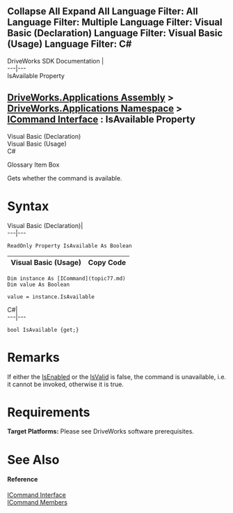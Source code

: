 Collapse All Expand All Language Filter: All  Language Filter: Multiple  Language Filter: Visual Basic (Declaration) Language Filter: Visual Basic (Usage) Language Filter: C#  
---  
DriveWorks SDK Documentation  |   
---|---  
IsAvailable Property   
  
[DriveWorks.Applications Assembly](topic13.md) > [DriveWorks.Applications Namespace](topic16.md) > [ICommand Interface](topic77.md) : IsAvailable Property  
---  
  
Visual Basic (Declaration)    
Visual Basic (Usage)    
C# 

Glossary Item Box

Gets whether the command is available. 

# Syntax

Visual Basic (Declaration)|   
---|---  
      
    
    ReadOnly Property IsAvailable As Boolean  
  
Visual Basic (Usage)| Copy Code  
---|---  
      
    
    Dim instance As [ICommand](topic77.md)
    Dim value As Boolean
     
    value = instance.IsAvailable  
  
C#|   
---|---  
      
    
    bool IsAvailable {get;}  
  
# Remarks

If either the [IsEnabled](topic88.md) or the [IsValid](topic89.md) is false, the command is unavailable, i.e. it cannot be invoked, otherwise it is true.

# Requirements

**Target Platforms:** Please see DriveWorks software prerequisites.

# See Also

#### Reference

[ICommand Interface](topic77.md)   
[ICommand Members](topic78.md)


